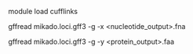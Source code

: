 module load cufflinks

gffread mikado.loci.gff3 -g <GENOME>  -x <nucleotide_output>.fna 

gffread mikado.loci.gff3  -g <GENOME>  -y <protein_output>.faa 
